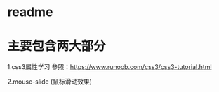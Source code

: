 # readme

# 主要包含两大部分
1.css3属性学习
参照：https://www.runoob.com/css3/css3-tutorial.html

2.mouse-slide (鼠标滑动效果)